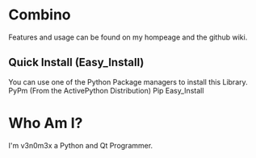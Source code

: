 Combino
=======
Features and usage can be found on my hompeage and the github wiki.

Quick Install (Easy_Install)
----------------------------

You can use one of the Python Package managers to install this Library.
	PyPm (From the ActivePython Distribution)
	Pip
	Easy_Install
	
Who Am I?
=========
I'm v3n0m3x a Python and Qt Programmer.